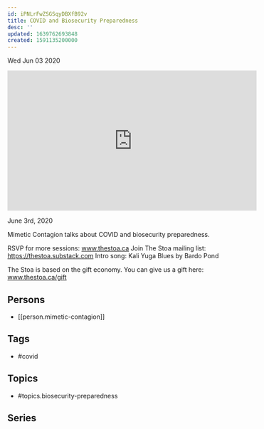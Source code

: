 ```yaml
---
id: iPNLrFwZSGSqyDBXfB92v
title: COVID and Biosecurity Preparedness
desc: ''
updated: 1639762693848
created: 1591135200000
---
```





Wed Jun 03 2020

<iframe width="560" height="315" src="https://www.youtube.com/embed/LzcaBVq7hZU" title="COVID and Biosecurity Preparedness w/ Mimetic Contagion" frameborder="0" allow="accelerometer; autoplay; clipboard-write; encrypted-media; gyroscope; picture-in-picture" allowfullscreen ></iframe>

June 3rd, 2020

Mimetic Contagion talks about COVID and biosecurity preparedness.

RSVP for more sessions: www.thestoa.ca
Join The Stoa mailing list: https://thestoa.substack.com
Intro song: Kali Yuga Blues by Bardo Pond

The Stoa is based on the gift economy. You can give us a gift here: www.thestoa.ca/gift

## Persons

- [[person.mimetic-contagion]]

## Tags

- #covid

## Topics

- #topics.biosecurity-preparedness

## Series



